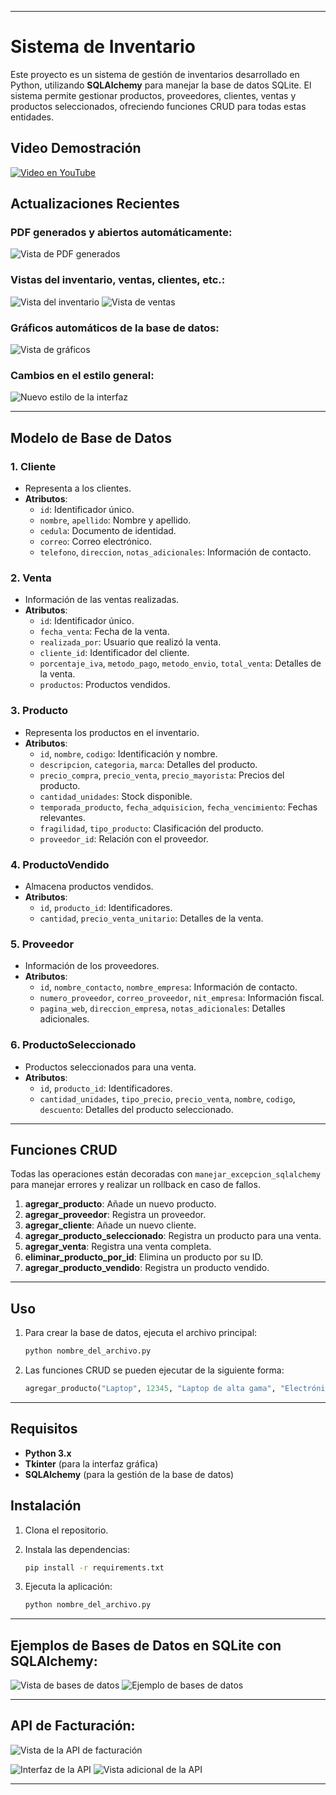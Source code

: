 
---

# Sistema de Inventario

Este proyecto es un sistema de gestión de inventarios desarrollado en Python, utilizando **SQLAlchemy** para manejar la base de datos SQLite. El sistema permite gestionar productos, proveedores, clientes, ventas y productos seleccionados, ofreciendo funciones CRUD para todas estas entidades.

## Video Demostración
[![Video en YouTube](https://github.com/user-attachments/assets/9593b6cb-b6e1-4c73-b99e-9b6a03ba45d8)](https://youtu.be/YBmZWNpgOa8)


## Actualizaciones Recientes

### PDF generados y abiertos automáticamente:
![Vista de PDF generados](https://github.com/user-attachments/assets/8c0a723d-e840-46f8-b61f-3f3dff43dd6e)

### Vistas del inventario, ventas, clientes, etc.:
![Vista del inventario](https://github.com/user-attachments/assets/9593b6cb-b6e1-4c73-b99e-9b6a03ba45d8)
![Vista de ventas](https://github.com/user-attachments/assets/5cbc7f49-f8dc-4053-ae6e-fe897cb4366b)

### Gráficos automáticos de la base de datos:
![Vista de gráficos](https://github.com/user-attachments/assets/7e3b7e38-353c-4269-a09a-a03783cc3878)

### Cambios en el estilo general:
![Nuevo estilo de la interfaz](https://github.com/user-attachments/assets/a71aabef-4795-435e-91cd-e4e503973561)

---

## Modelo de Base de Datos

### 1. **Cliente**
   - Representa a los clientes.
   - **Atributos**:
     - `id`: Identificador único.
     - `nombre`, `apellido`: Nombre y apellido.
     - `cedula`: Documento de identidad.
     - `correo`: Correo electrónico.
     - `telefono`, `direccion`, `notas_adicionales`: Información de contacto.

### 2. **Venta**
   - Información de las ventas realizadas.
   - **Atributos**:
     - `id`: Identificador único.
     - `fecha_venta`: Fecha de la venta.
     - `realizada_por`: Usuario que realizó la venta.
     - `cliente_id`: Identificador del cliente.
     - `porcentaje_iva`, `metodo_pago`, `metodo_envio`, `total_venta`: Detalles de la venta.
     - `productos`: Productos vendidos.

### 3. **Producto**
   - Representa los productos en el inventario.
   - **Atributos**:
     - `id`, `nombre`, `codigo`: Identificación y nombre.
     - `descripcion`, `categoria`, `marca`: Detalles del producto.
     - `precio_compra`, `precio_venta`, `precio_mayorista`: Precios del producto.
     - `cantidad_unidades`: Stock disponible.
     - `temporada_producto`, `fecha_adquisicion`, `fecha_vencimiento`: Fechas relevantes.
     - `fragilidad`, `tipo_producto`: Clasificación del producto.
     - `proveedor_id`: Relación con el proveedor.

### 4. **ProductoVendido**
   - Almacena productos vendidos.
   - **Atributos**:
     - `id`, `producto_id`: Identificadores.
     - `cantidad`, `precio_venta_unitario`: Detalles de la venta.

### 5. **Proveedor**
   - Información de los proveedores.
   - **Atributos**:
     - `id`, `nombre_contacto`, `nombre_empresa`: Información de contacto.
     - `numero_proveedor`, `correo_proveedor`, `nit_empresa`: Información fiscal.
     - `pagina_web`, `direccion_empresa`, `notas_adicionales`: Detalles adicionales.

### 6. **ProductoSeleccionado**
   - Productos seleccionados para una venta.
   - **Atributos**:
     - `id`, `producto_id`: Identificadores.
     - `cantidad_unidades`, `tipo_precio`, `precio_venta`, `nombre`, `codigo`, `descuento`: Detalles del producto seleccionado.

---

## Funciones CRUD

Todas las operaciones están decoradas con `manejar_excepcion_sqlalchemy` para manejar errores y realizar un rollback en caso de fallos.

1. **agregar_producto**: Añade un nuevo producto.
2. **agregar_proveedor**: Registra un proveedor.
3. **agregar_cliente**: Añade un nuevo cliente.
4. **agregar_producto_seleccionado**: Registra un producto para una venta.
5. **agregar_venta**: Registra una venta completa.
6. **eliminar_producto_por_id**: Elimina un producto por su ID.
7. **agregar_producto_vendido**: Registra un producto vendido.

---

## Uso

1. Para crear la base de datos, ejecuta el archivo principal:

    ```bash
    python nombre_del_archivo.py
    ```

2. Las funciones CRUD se pueden ejecutar de la siguiente forma:

    ```python
    agregar_producto("Laptop", 12345, "Laptop de alta gama", "Electrónica", "Dell", 1000, 1500, 1400, 50, "Primavera", datetime.now(), None, "Frágil", "Electrónico", 1, "Disponible")
    ```

---

## Requisitos

- **Python 3.x**
- **Tkinter** (para la interfaz gráfica)
- **SQLAlchemy** (para la gestión de la base de datos)

## Instalación

1. Clona el repositorio.
2. Instala las dependencias:

    ```bash
    pip install -r requirements.txt
    ```

3. Ejecuta la aplicación:

    ```bash
    python nombre_del_archivo.py
    ```

---

## Ejemplos de Bases de Datos en SQLite con SQLAlchemy:

![Vista de bases de datos](https://github.com/user-attachments/assets/a499c55b-6a2d-4868-bbe3-1f6ede0d0cd2)
![Ejemplo de bases de datos](https://github.com/user-attachments/assets/08576857-aff8-4718-bb7c-ddb87da5a2f6)

---

## API de Facturación:

![Vista de la API de facturación](https://github.com/user-attachments/assets/05b0239e-d7cd-4488-9d38-3d80eb615a64)

![Interfaz de la API](https://github.com/user-attachments/assets/5bafdd49-2ca3-4cd4-ba78-f1a8572afa50)
![Vista adicional de la API](https://github.com/user-attachments/assets/6c652b5a-6d39-48d9-816a-b8788b2f000f)

---

